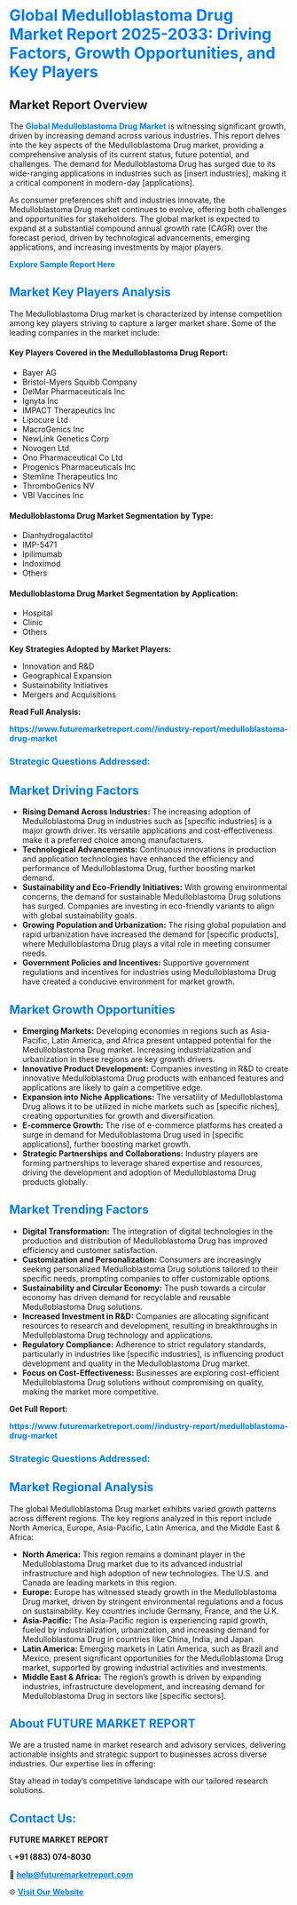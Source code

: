 <h1 style="color: #007BFF;">Global Medulloblastoma Drug Market Report 2025-2033: Driving Factors, Growth Opportunities, and Key Players</h1>

<section id="overview">
<h2>Market Report Overview</h2>
<p>The <a href="https://www.futuremarketreport.com//industry-report/medulloblastoma-drug-market" style="color: #007BFF; text-decoration: none;"><strong>Global Medulloblastoma Drug Market</strong></a> is witnessing significant growth, driven by increasing demand across various industries. This report delves into the key aspects of the Medulloblastoma Drug market, providing a comprehensive analysis of its current status, future potential, and challenges. The demand for Medulloblastoma Drug has surged due to its wide-ranging applications in industries such as [insert industries], making it a critical component in modern-day [applications].</p>
<p>As consumer preferences shift and industries innovate, the Medulloblastoma Drug market continues to evolve, offering both challenges and opportunities for stakeholders. The global market is expected to expand at a substantial compound annual growth rate (CAGR) over the forecast period, driven by technological advancements, emerging applications, and increasing investments by major players.</p>
</section>

<section id="overview">
<p><a href="https://www.futuremarketreport.com//request-sample/reportId=54638" style="color: #007BFF; text-decoration: none;"><strong>Explore Sample Report Here</strong></a></p>
</section>

<section id="key-players">
<h2 style="color: #007BFF;">Market Key Players Analysis</h2>
<p>The Medulloblastoma Drug market is characterized by intense competition among key players striving to capture a larger market share. Some of the leading companies in the market include:</p>
<h4>Key Players Covered in the Medulloblastoma Drug Report:</h4>
<ul><li>Bayer AG</li><li>Bristol-Myers Squibb Company</li><li>DelMar Pharmaceuticals Inc</li><li>Ignyta Inc</li><li>IMPACT Therapeutics Inc</li><li>Lipocure Ltd</li><li>MacroGenics Inc</li><li>NewLink Genetics Corp</li><li>Novogen Ltd</li><li>Ono Pharmaceutical Co Ltd</li><li>Progenics Pharmaceuticals Inc</li><li>Stemline Therapeutics Inc</li><li>ThromboGenics NV</li><li>VBI Vaccines Inc</li></ul>
<h4>Medulloblastoma Drug Market Segmentation by Type:</h4>
<ul><li>Dianhydrogalactitol</li><li>IMP-5471</li><li>Ipilimumab</li><li>Indoximod</li><li>Others</li></ul>

<h4>Medulloblastoma Drug Market Segmentation by Application:</h4>
<ul><li>Hospital</li><li>Clinic</li><li>Others</li></ul>
<p><strong>Key Strategies Adopted by Market Players:</strong></p>
<ul>
<li>Innovation and R&D</li>
<li>Geographical Expansion</li>
<li>Sustainability Initiatives</li>
<li>Mergers and Acquisitions</li>
</ul>
</section>

<section>
<p><strong>Read Full Analysis: </strong></p><a href="https://www.futuremarketreport.com//industry-report/medulloblastoma-drug-market" style="color: #007BFF; text-decoration: none;"><strong>https://www.futuremarketreport.com//industry-report/medulloblastoma-drug-market</strong></a>
<h3 style="color: #007BFF;">Strategic Questions Addressed:</h3>
</section>

<section id="driving-factors">
<h2 style="color: #007BFF;">Market Driving Factors</h2>
<ul>
<li><strong>Rising Demand Across Industries:</strong> The increasing adoption of Medulloblastoma Drug in industries such as [specific industries] is a major growth driver. Its versatile applications and cost-effectiveness make it a preferred choice among manufacturers.</li>
<li><strong>Technological Advancements:</strong> Continuous innovations in production and application technologies have enhanced the efficiency and performance of Medulloblastoma Drug, further boosting market demand.</li>
<li><strong>Sustainability and Eco-Friendly Initiatives:</strong> With growing environmental concerns, the demand for sustainable Medulloblastoma Drug solutions has surged. Companies are investing in eco-friendly variants to align with global sustainability goals.</li>
<li><strong>Growing Population and Urbanization:</strong> The rising global population and rapid urbanization have increased the demand for [specific products], where Medulloblastoma Drug plays a vital role in meeting consumer needs.</li>
<li><strong>Government Policies and Incentives:</strong> Supportive government regulations and incentives for industries using Medulloblastoma Drug have created a conducive environment for market growth.</li>
</ul>
</section>

<section id="growth-opportunities">
<h2 style="color: #007BFF;">Market Growth Opportunities</h2>
<ul>
<li><strong>Emerging Markets:</strong> Developing economies in regions such as Asia-Pacific, Latin America, and Africa present untapped potential for the Medulloblastoma Drug market. Increasing industrialization and urbanization in these regions are key growth drivers.</li>
<li><strong>Innovative Product Development:</strong> Companies investing in R&D to create innovative Medulloblastoma Drug products with enhanced features and applications are likely to gain a competitive edge.</li>
<li><strong>Expansion into Niche Applications:</strong> The versatility of Medulloblastoma Drug allows it to be utilized in niche markets such as [specific niches], creating opportunities for growth and diversification.</li>
<li><strong>E-commerce Growth:</strong> The rise of e-commerce platforms has created a surge in demand for Medulloblastoma Drug used in [specific applications], further boosting market growth.</li>
<li><strong>Strategic Partnerships and Collaborations:</strong> Industry players are forming partnerships to leverage shared expertise and resources, driving the development and adoption of Medulloblastoma Drug products globally.</li>
</ul>
</section>

<section id="trending-factors">
<h2 style="color: #007BFF;">Market Trending Factors</h2>
<ul>
<li><strong>Digital Transformation:</strong> The integration of digital technologies in the production and distribution of Medulloblastoma Drug has improved efficiency and customer satisfaction.</li>
<li><strong>Customization and Personalization:</strong> Consumers are increasingly seeking personalized Medulloblastoma Drug solutions tailored to their specific needs, prompting companies to offer customizable options.</li>
<li><strong>Sustainability and Circular Economy:</strong> The push towards a circular economy has driven demand for recyclable and reusable Medulloblastoma Drug solutions.</li>
<li><strong>Increased Investment in R&D:</strong> Companies are allocating significant resources to research and development, resulting in breakthroughs in Medulloblastoma Drug technology and applications.</li>
<li><strong>Regulatory Compliance:</strong> Adherence to strict regulatory standards, particularly in industries like [specific industries], is influencing product development and quality in the Medulloblastoma Drug market.</li>
<li><strong>Focus on Cost-Effectiveness:</strong> Businesses are exploring cost-efficient Medulloblastoma Drug solutions without compromising on quality, making the market more competitive.</li>
</ul>
</section>

<section>
<p><strong>Get Full Report: </strong></p><a href="https://www.futuremarketreport.com//industry-report/medulloblastoma-drug-market" style="color: #007BFF; text-decoration: none;"><strong>https://www.futuremarketreport.com//industry-report/medulloblastoma-drug-market</strong></a>
<h3 style="color: #007BFF;">Strategic Questions Addressed:</h3>
</section>


<section id="regional-analysis">
<h2 style="color: #007BFF;">Market Regional Analysis</h2>
<p>The global Medulloblastoma Drug market exhibits varied growth patterns across different regions. The key regions analyzed in this report include North America, Europe, Asia-Pacific, Latin America, and the Middle East & Africa:</p>
<ul>
<li><strong>North America:</strong> This region remains a dominant player in the Medulloblastoma Drug market due to its advanced industrial infrastructure and high adoption of new technologies. The U.S. and Canada are leading markets in this region.</li>
<li><strong>Europe:</strong> Europe has witnessed steady growth in the Medulloblastoma Drug market, driven by stringent environmental regulations and a focus on sustainability. Key countries include Germany, France, and the U.K.</li>
<li><strong>Asia-Pacific:</strong> The Asia-Pacific region is experiencing rapid growth, fueled by industrialization, urbanization, and increasing demand for Medulloblastoma Drug in countries like China, India, and Japan.</li>
<li><strong>Latin America:</strong> Emerging markets in Latin America, such as Brazil and Mexico, present significant opportunities for the Medulloblastoma Drug market, supported by growing industrial activities and investments.</li>
<li><strong>Middle East & Africa:</strong> The region’s growth is driven by expanding industries, infrastructure development, and increasing demand for Medulloblastoma Drug in sectors like [specific sectors].</li>
</ul>
</section>

<footer>
<h2 style="color: #007BFF;">About FUTURE MARKET REPORT</h2>
<p>We are a trusted name in market research and advisory services, delivering actionable insights and strategic support to businesses across diverse industries. Our expertise lies in offering:</p>

<p>Stay ahead in today’s competitive landscape with our tailored research solutions.</p>

<h2 style="color: #007BFF;">Contact Us:</h2>
<p><strong>FUTURE MARKET REPORT</strong></p>
<p>📞 <strong>+91 (883) 074-8030</strong></p>
<p>📧 <strong><a href="mailto:help@futuremarketreport.com" style="color: #007BFF;">help@futuremarketreport.com</a></strong></p>
<p>🌐 <strong><a href="https://www.futuremarketreport.com/" style="color: #007BFF;">Visit Our Website</a></strong></p>
</footer>